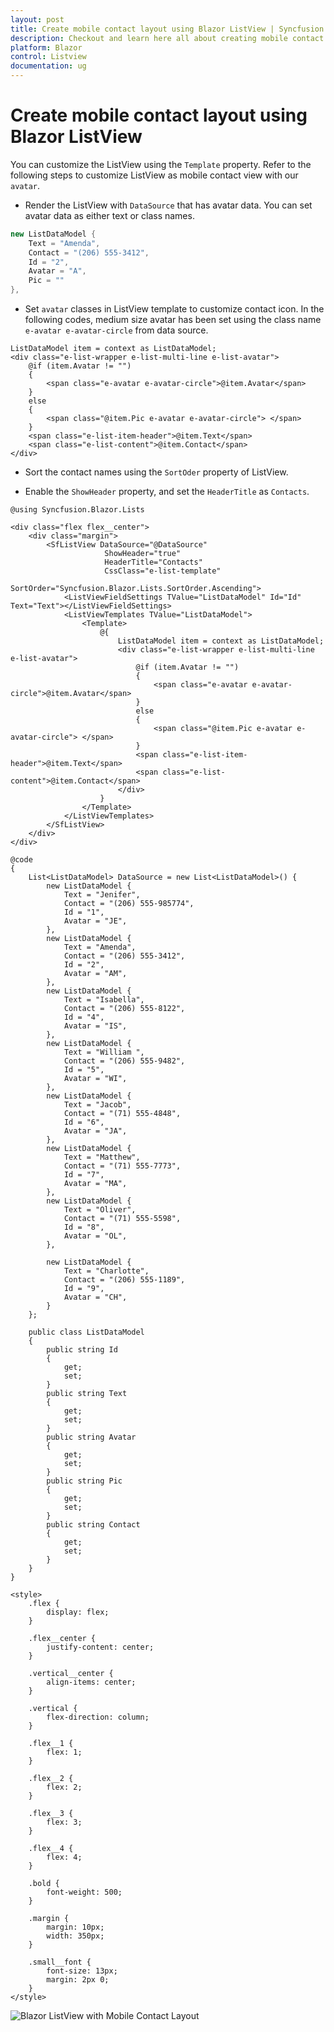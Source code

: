 ```yaml
---
layout: post
title: Create mobile contact layout using Blazor ListView | Syncfusion
description: Checkout and learn here all about creating mobile contact layout using syncfusion blazor listview and much more.
platform: Blazor
control: Listview
documentation: ug
---
```


# Create mobile contact layout using Blazor ListView

You can customize the ListView using the `Template` property. Refer to the following steps to customize ListView as mobile contact view with our `avatar`.

* Render the ListView with `DataSource` that has avatar data. You can set avatar data as either text or class names.

```C#
new ListDataModel {
    Text = "Amenda",
    Contact = "(206) 555-3412",
    Id = "2",
    Avatar = "A",
    Pic = ""
},
```

* Set `avatar` classes in ListView template to customize contact icon. In the following codes, medium size avatar has been set using the class name `e-avatar e-avatar-circle` from data source.

```cshtml
ListDataModel item = context as ListDataModel;
<div class="e-list-wrapper e-list-multi-line e-list-avatar">
    @if (item.Avatar != "")
    {
        <span class="e-avatar e-avatar-circle">@item.Avatar</span>
    }
    else
    {
        <span class="@item.Pic e-avatar e-avatar-circle"> </span>
    }
    <span class="e-list-item-header">@item.Text</span>
    <span class="e-list-content">@item.Contact</span>
</div>
```

* Sort the contact names using the `SortOder` property of ListView.

* Enable the `ShowHeader` property, and set the `HeaderTitle` as `Contacts`.

```cshtml
@using Syncfusion.Blazor.Lists

<div class="flex flex__center">
    <div class="margin">
        <SfListView DataSource="@DataSource"
                     ShowHeader="true"
                     HeaderTitle="Contacts"
                     CssClass="e-list-template"
                     SortOrder="Syncfusion.Blazor.Lists.SortOrder.Ascending">
            <ListViewFieldSettings TValue="ListDataModel" Id="Id" Text="Text"></ListViewFieldSettings>
            <ListViewTemplates TValue="ListDataModel">
                <Template>
                    @{
                        ListDataModel item = context as ListDataModel;
                        <div class="e-list-wrapper e-list-multi-line e-list-avatar">
                            @if (item.Avatar != "")
                            {
                                <span class="e-avatar e-avatar-circle">@item.Avatar</span>
                            }
                            else
                            {
                                <span class="@item.Pic e-avatar e-avatar-circle"> </span>
                            }
                            <span class="e-list-item-header">@item.Text</span>
                            <span class="e-list-content">@item.Contact</span>
                        </div>
                    }
                </Template>
            </ListViewTemplates>
        </SfListView>
    </div>
</div>

@code
{
    List<ListDataModel> DataSource = new List<ListDataModel>() {
        new ListDataModel {
            Text = "Jenifer",
            Contact = "(206) 555-985774",
            Id = "1",
            Avatar = "JE",
        },
        new ListDataModel {
            Text = "Amenda",
            Contact = "(206) 555-3412",
            Id = "2",
            Avatar = "AM",
        },
        new ListDataModel {
            Text = "Isabella",
            Contact = "(206) 555-8122",
            Id = "4",
            Avatar = "IS",
        },
        new ListDataModel {
            Text = "William ",
            Contact = "(206) 555-9482",
            Id = "5",
            Avatar = "WI",
        },
        new ListDataModel {
            Text = "Jacob",
            Contact = "(71) 555-4848",
            Id = "6",
            Avatar = "JA",
        },
        new ListDataModel {
            Text = "Matthew",
            Contact = "(71) 555-7773",
            Id = "7",
            Avatar = "MA",
        },
        new ListDataModel {
            Text = "Oliver",
            Contact = "(71) 555-5598",
            Id = "8",
            Avatar = "OL",
        },

        new ListDataModel {
            Text = "Charlotte",
            Contact = "(206) 555-1189",
            Id = "9",
            Avatar = "CH",
        }
    };

    public class ListDataModel
    {
        public string Id
        {
            get;
            set;
        }
        public string Text
        {
            get;
            set;
        }
        public string Avatar
        {
            get;
            set;
        }
        public string Pic
        {
            get;
            set;
        }
        public string Contact
        {
            get;
            set;
        }
    }
}

<style>
    .flex {
        display: flex;
    }

    .flex__center {
        justify-content: center;
    }

    .vertical__center {
        align-items: center;
    }

    .vertical {
        flex-direction: column;
    }

    .flex__1 {
        flex: 1;
    }

    .flex__2 {
        flex: 2;
    }

    .flex__3 {
        flex: 3;
    }

    .flex__4 {
        flex: 4;
    }

    .bold {
        font-weight: 500;
    }

    .margin {
        margin: 10px;
        width: 350px;
    }

    .small__font {
        font-size: 13px;
        margin: 2px 0;
    }
</style>

```

![Blazor ListView with Mobile Contact Layout](../images/list/blazor-listview-mobile-contact-layout.png)